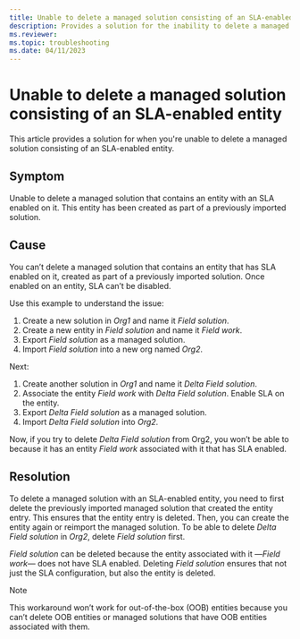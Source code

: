 ```yaml
---
title: Unable to delete a managed solution consisting of an SLA-enabled entity
description: Provides a solution for the inability to delete a managed solution consisting of an SLA-enabled entity in Dynamics 365 Customer Service.
ms.reviewer: 
ms.topic: troubleshooting
ms.date: 04/11/2023
---
```


# Unable to delete a managed solution consisting of an SLA-enabled entity

This article provides a solution for when you're unable to delete a managed solution consisting of an SLA-enabled entity.

## Symptom

Unable to delete a managed solution that contains an entity with an SLA enabled on it. This entity has been created as part of a previously imported solution.

## Cause

You can’t delete a managed solution that contains an entity that has SLA enabled on it, created as part of a previously imported solution. Once enabled on an entity, SLA can’t be disabled.

Use this example to understand the issue:

1. Create a new solution in *Org1* and name it *Field solution*.
2. Create a new entity in  *Field solution* and name it *Field work*.
3. Export *Field solution* as a managed solution.
4. Import *Field solution* into a new org named *Org2*.

Next: 

1. Create another solution in *Org1* and name it *Delta Field solution*.
2. Associate the entity *Field work* with *Delta Field solution*. Enable SLA on the entity.
3. Export *Delta Field solution* as a managed solution.
4. Import *Delta Field solution* into *Org2*.

Now, if you try to delete *Delta Field solution* from Org2, you won’t be able to because it has an entity *Field work* associated with it that has SLA enabled.

## Resolution

To delete a managed solution with an SLA-enabled entity, you need to first delete the previously imported managed solution that created the entity entry. This ensures that the entity entry is deleted. Then, you can create the entity again or reimport the managed solution.
To be able to delete *Delta Field solution* in *Org2*, delete *Field solution* first. 

*Field solution* can be deleted because the entity associated with it —*Field work*— does not have SLA enabled. Deleting *Field solution* ensures that not just the SLA configuration, but also the entity is deleted.

> [!NOTE]
> This workaround won’t work for out-of-the-box (OOB) entities because you can’t delete OOB entities or managed solutions that have OOB entities associated with them.

